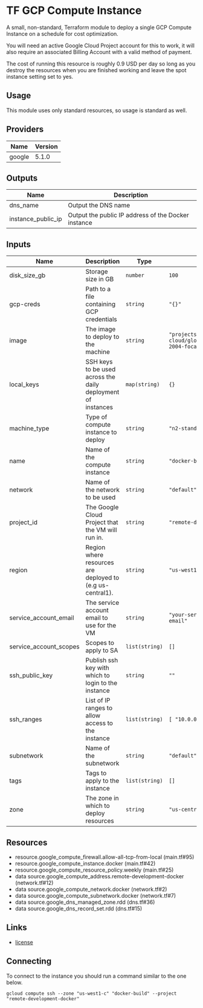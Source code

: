 # TF GCP Compute Instance

A small, non-standard, Terraform module to deploy a single GCP Compute Instance
on a schedule for cost optimization.

You will need an active Google Cloud Project account for this to work, it will
also require an associated Billing Account with a valid method of payment.

The cost of running this resource is roughly 0.9 USD per day so long as you
destroy the resources when you are finished working and leave the spot instance
setting set to yes.

<!-- BEGIN_TF_DOCS -->
## Usage

This module uses only standard resources, so usage is standard as well.

## Providers

| Name | Version |
|------|---------|
| google | 5.1.0 |

## Outputs

| Name | Description |
|------|-------------|
| dns\_name | Output the DNS name |
| instance\_public\_ip | Output the public IP address of the Docker instance |

## Inputs

| Name | Description | Type | Default | Required |
|------|-------------|------|---------|:--------:|
| disk\_size\_gb | Storage size in GB | `number` | `100` | no |
| gcp-creds | Path to a file containing GCP credentials | `string` | `"{}"` | no |
| image | The image to deploy to the machine | `string` | `"projects/ubuntu-os-cloud/global/images/ubuntu-2004-focal-v20210817"` | no |
| local\_keys | SSH keys to be used across the daily deployment of instances | `map(string)` | `{}` | no |
| machine\_type | Type of compute instance to deploy | `string` | `"n2-standard-2"` | no |
| name | Name of the compute instance | `string` | `"docker-build"` | no |
| network | Name of the network to be used | `string` | `"default"` | no |
| project\_id | The Google Cloud Project that the VM will run in. | `string` | `"remote-docker-development"` | no |
| region | Region where resources are deployed to (e.g us-central1). | `string` | `"us-west1"` | no |
| service\_account\_email | The service account email to use for the VM | `string` | `"your-service-account-email"` | no |
| service\_account\_scopes | Scopes to apply to SA | `list(string)` | `[]` | no |
| ssh\_public\_key | Publish ssh key with which to login to the instance | `string` | `""` | no |
| ssh\_ranges | List of IP ranges to allow access to the instance | `list(string)` | ```[ "10.0.0.1/32" ]``` | no |
| subnetwork | Name of the subnetwork | `string` | `"default"` | no |
| tags | Tags to apply to the instance | `list(string)` | `[]` | no |
| zone | The zone in which to deploy resources | `string` | `"us-central1-a"` | no |

## Resources

- resource.google_compute_firewall.allow-all-tcp-from-local (main.tf#95)
- resource.google_compute_instance.docker (main.tf#42)
- resource.google_compute_resource_policy.weekly (main.tf#25)
- data source.google_compute_address.remote-development-docker (network.tf#12)
- data source.google_compute_network.docker (network.tf#2)
- data source.google_compute_subnetwork.docker (network.tf#7)
- data source.google_dns_managed_zone.rdd (dns.tf#36)
- data source.google_dns_record_set.rdd (dns.tf#15)

## Links

- [license](license.md)
<!-- END_TF_DOCS -->

## Connecting

To connect to the instance you should run a command similar to the one below.

```shell
gcloud compute ssh --zone "us-west1-c" "docker-build" --project "remote-development-docker"
```
